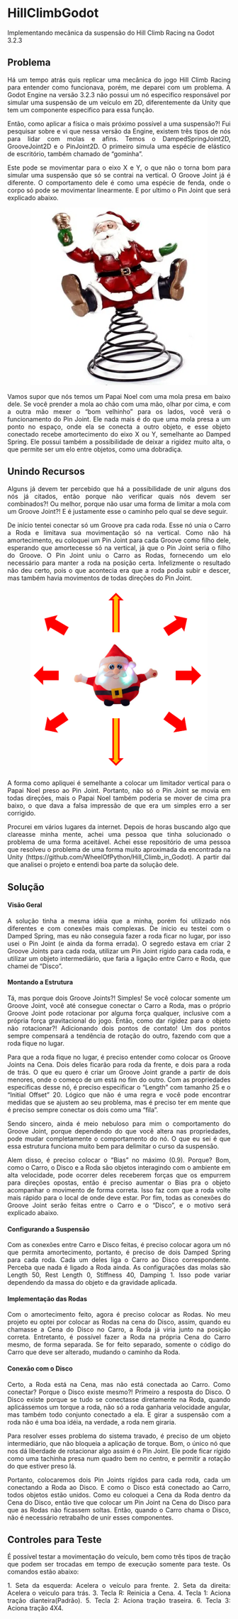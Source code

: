 # HillClimbGodot
Implementando mecânica da suspensão do Hill Climb Racing na Godot 3.2.3

## Problema
<p align="justify">
	Há um tempo atrás quis replicar uma mecânica do jogo Hill Climb Racing para entender como funcionava, porém, me deparei com um problema. 
	A Godot Engine na versão 3.2.3 não possui um nó especifico responsável por simular uma suspensão de um veículo em 2D, diferentemente da 
	Unity que tem um componente especifico para essa função. 
</p>
<p align="justify">
	Então, como aplicar a física o mais próximo possível a uma suspensão?! Fui pesquisar sobre e vi que nessa versão da Engine, existem três 
	tipos de nós para lidar com molas e afins. Temos o DampedSpringJoint2D, GrooveJoint2D e o PinJoint2D. O primeiro simula uma espécie de 
	elástico de escritório, também chamado de “gominha”. 
</p>
<p align="justify">
	Este pode se movimentar para o eixo X e Y, o que não o torna bom para simular uma suspensão que só se contrai na vertical. O Groove Joint 
	já é diferente. O comportamento dele é como uma espécie de fenda, onde o corpo só pode se movimentar linearmente. E por ultimo o Pin Joint 
	que será explicado abaixo.
</p>

<p align="center">
	<img src="https://github.com/rlcarneiro97/HillClimbGodot/blob/main/readme/2193454_1.jpg" width="400">
</p>

<p align="justify">
	Vamos supor que nós temos um Papai Noel com uma mola presa em baixo dele. Se você prender a mola ao chão com uma mão, olhar por cima, e 
	com a outra mão mexer o “bom velhinho” para os lados, você verá o funcionamento do Pin Joint. Ele nada mais é do que uma mola presa a um 
	ponto no espaço, onde ela se conecta a outro objeto, e esse objeto conectado recebe amortecimento do eixo X ou Y, semelhante ao Damped Spring. 
	Ele possui também a possibilidade de deixar a rigidez muito alta, o que permite ser um elo entre objetos, como uma dobradiça.
</p>

## Unindo Recursos
<p align="justify">
	Alguns já devem ter percebido que há a possibilidade de unir alguns dos nós já citados, então porque não verificar quais nós devem 
	ser combinados?! Ou melhor, porque não usar uma forma de limitar a mola com um Groove Joint?! E é justamente esse o caminho pelo 
	qual se deve seguir.
</p>
<p align="justify">
	De início tentei conectar só um Groove pra cada roda. Esse nó unia o Carro a Roda e limitava sua movimentação só na 
	vertical. Como não há amortecimento, eu coloquei um Pin Joint para cada Groove como filho dele, esperando que amortecesse só na 
	vertical, já que o Pin Joint seria o filho do Groove. O Pin Joint uniu o Carro as Rodas, fornecendo um elo necessário para manter 
	a roda na posição certa. Infelizmente o resultado não deu certo, pois o que acontecia era que a roda podia subir e descer, mas 
	também havia movimentos de todas direções do Pin Joint. 
</p>

<p align="center">
	<img src="https://github.com/rlcarneiro97/HillClimbGodot/blob/main/readme/papai%20noel2.png" width="400">
</p>

<p align="justify">
	A forma como apliquei é semelhante a colocar um limitador vertical para o Papai Noel preso ao Pin Joint. Portanto, não só o Pin Joint 
	se movia em todas direções, mais o Papai Noel também poderia se mover de cima pra baixo, o que dava a falsa impressão de que era um 
	simples erro a ser corrigido.
</p>
<p align="justify">
	Procurei em vários lugares da internet. Depois de horas buscando algo que clareasse minha mente, achei uma pessoa que tinha solucionado 
	o problema de uma forma aceitável. Achei esse repositório de uma pessoa que resolveu o problema de uma forma muito aproximada da 
	encontrada na Unity (https://github.com/WheelOfPython/Hill_Climb_in_Godot). A partir daí que analisei o projeto e entendi boa parte 
	da solução dele.
</p>

## Solução

#### Visão Geral
<p align="justify">
	A solução tinha a mesma idéia que a minha, porém foi utilizado nós diferentes e com conexões mais complexas. De inicio eu testei com o 
	Damped Spring, mas eu não conseguia fazer a roda ficar no lugar, por isso usei o Pin Joint (e ainda da forma errada). 
	O segredo estava em criar 2 Groove Joints para cada roda, utilizar um Pin Joint rígido para cada roda, e utilizar um objeto intermediário, 
	que faria a ligação entre Carro e Roda, que chamei de “Disco”. 
</p>

#### Montando a Estrutura

<p align="justify">
	Tá, mas porque dois Groove Joints?! Simples! Se você colocar somente um Groove Joint, você até consegue conectar o Carro a Roda, mas o 
	próprio Groove Joint pode rotacionar por alguma força qualquer, inclusive com a própria força gravitacional do jogo. Então, como dar 
	rigidez para o objeto não rotacionar?! Adicionando dois pontos de contato! Um dos pontos sempre compensará a tendência de rotação do 
	outro, fazendo com que a roda fique no lugar. 
</p>
<p align="justify">
	Para que a roda fique no lugar, é preciso entender como colocar os Groove Joints na Cena. Dois deles ficarão para roda da frente, e 
	dois para a roda de trás. O que eu quero é criar um Groove Joint grande a partir de dois menores, onde o começo de um está no fim do 
	outro. Com as propriedades especificas desse nó, é preciso especificar o “Length” com tamanho 25 e o “Initial Offset” 20. Lógico que 
	não é uma regra e você pode encontrar medidas que se ajustem ao seu problema, mas é preciso ter em mente que é preciso sempre conectar 
	os dois como uma “fila”.
</p>
<p align="justify">
	Sendo sincero, ainda é meio nebuloso para mim o comportamento do Groove Joint, porque dependendo do que você altera nas propriedades, 
	pode mudar completamente o comportamento do nó. O que eu sei é que essa estrutura funciona muito bem para delimitar o curso da suspensão. 
</p>
<p align="justify">
	Alem disso, é preciso colocar o “Bias” no máximo (0.9). Porque? Bom, como o Carro, o Disco e a Roda são objetos interagindo com o 
	ambiente em alta velocidade, pode ocorrer deles receberem forças que os empurrem para direções opostas, então é preciso aumentar 
	o Bias pra o objeto acompanhar o movimento de forma correta. Isso faz com que a roda volte mais rápido para o local de onde deve estar. 
	Por fim, todas as conexões do Groove Joint serão feitas entre o Carro e o “Disco”, e o motivo será explicado abaixo.
</p>

#### Configurando a Suspensão

<p align="justify">
	Com as conexões entre Carro e Disco feitas, é preciso colocar agora um nó que permita amortecimento, portanto, é preciso de dois 
	Damped Spring para cada roda. Cada um deles liga o Carro ao Disco correspondente. Perceba que nada é ligado a Roda ainda. As 
	configurações das molas são Length 50, Rest Length 0, Stiffness 40, Damping 1. Isso pode variar dependendo da massa do objeto e 
	da gravidade aplicada.
</p>

#### Implementação das Rodas

<p align="justify">
	Com o amortecimento feito, agora é preciso colocar as Rodas. No meu projeto eu optei por colocar as Rodas na cena do Disco, assim, 
	quando eu chamasse a Cena do Disco no Carro, a Roda já viria junto na posição correta. Entretanto, é possível fazer a Roda na 
	própria Cena do Carro mesmo, de forma separada. Se for feito separado, somente o código do Carro que deve ser alterado, mudando o 
	caminho da Roda.
</p>

#### Conexão com o Disco

<p align="justify">
	Certo, a Roda está na Cena, mas não está conectada ao Carro. Como conectar? Porque o Disco existe mesmo?! Primeiro a resposta do Disco. 
	O Disco existe porque se tudo se conectasse diretamente na Roda, quando aplicássemos um torque a roda, não só a roda ganharia velocidade 
	angular, mas também todo conjunto conectado a ela. E girar a suspensão com a roda não é uma boa idéia, na verdade, a roda nem giraria. 
</p>
<p align="justify">	
	Para resolver esses problema do sistema travado, é preciso de um objeto intermediário, que não bloqueia a aplicação de torque.
	Bom, o único nó que nos dá liberdade de rotacionar algo assim é o Pin Joint. Ele pode ficar rígido como uma tachinha presa num quadro 
	bem no centro, e permitir a rotação do que estiver preso lá. 
</p>
<p align="justify">
	Portanto, colocaremos dois Pin Joints rígidos para cada roda, cada um conectando a Roda ao Disco. E como o Disco está conectado ao Carro, 
	todos objetos estão unidos. Como eu coloquei a Cena da Roda dentro da Cena do Disco, então tive que colocar um Pin Joint na Cena do Disco 
	para que as Rodas não ficassem soltas. Então, quando o Carro chama o Disco, não é necessário retrabalho de unir esses componentes.
</p>

## Controles para Teste

<p align=justify>
	É possível testar a movimentação do veículo, bem como três tipos de tração que podem ser trocadas em tempo de execução somente para teste. 
	Os comandos estão abaixo:
</p>
<p align=justify>
	1. Seta da esquerda: Acelera o veículo para frente.
	2. Seta da direita: Acelera o veiculo para trás.
	3. Tecla R: Reinicia a Cena.
	4. Tecla 1: Aciona tração dianteira(Padrão).
	5. Tecla 2: Aciona tração traseira.
	6. Tecla 3: Aciona tração 4X4.
</p>